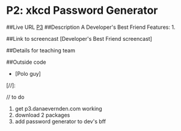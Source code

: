 
# P2: xkcd Password Generator
##Live URL
[P3]
##Description
A Developer's Best Friend
Features:
1.

##Link to screencast
[Developer's Best Friend screencast]

##Details for teaching team

##Outside code
- [Polo guy]




[//]:

[kxcd password generator screencast]: <http://screencast.com/t/>

[P3]: <http://p3.danaevernden.com>

[favicon generator]: <http://www.favicon-generator.org/>

// to do
1. get p3.danaevernden.com working
2. download 2 packages
3. add password generator to dev's bff
